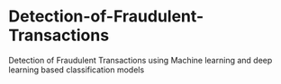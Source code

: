 # Detection-of-Fraudulent-Transactions
Detection of Fraudulent Transactions using Machine learning and deep learning based classification models
